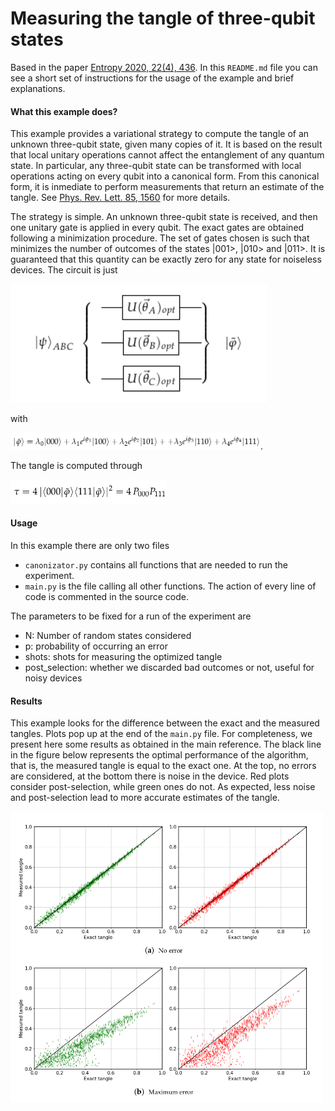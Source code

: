 # Measuring the tangle of three-qubit states
Based in the paper [Entropy 2020, 22(4), 436](http://dx.doi.org/10.3390/e22040436). In this `README.md` file you can see a short
set of instructions for the usage of the example and brief explanations. 

#### What this example does?

This example provides a variational strategy to compute the tangle of an unknown three-qubit state, given many copies of it. 
It is based on the result that local unitary operations cannot affect the entanglement of any quantum state. In particular, 
any three-qubit state can be transformed with local operations acting on every qubit into
a canonical form. From this canonical form, it is inmediate to perform measurements that return an estimate of the tangle.
See [Phys. Rev. Lett. 85, 1560](https://journals.aps.org/prl/abstract/10.1103/PhysRevLett.85.1560) for more details.

The strategy is simple. An unknown three-qubit state is received, and then one unitary gate is applied in every qubit. The
exact gates are obtained following a minimization procedure. The set of gates chosen is such that minimizes the number
of outcomes of the states |001>, |010> and |011>. It is guaranteed that this quantity can be exactly zero for any state
for noiseless devices. The circuit is just

<img src="images/circuit.png" width="410px">

with 

<img src="images/canonical.png" width="400px">. 

The tangle is computed through 

<img src="images/tangle.png" width="250px">

#### Usage
In this example there are only two files
- `canonizator.py` contains all functions that are needed to run the experiment.
- `main.py` is the file calling all other functions. The action of every line of code is commented in the source code. 

The parameters to be fixed for a run of the experiment are
- N: Number of random states considered
- p: probability of occurring an error
- shots: shots for measuring the optimized tangle
- post_selection: whether we discarded bad outcomes or not, useful for noisy devices


#### Results

This example looks for the difference between the exact and the measured tangles. Plots pop up at the end of the `main.py`
file. For completeness, we present here some results as obtained in the main reference. The black line in the figure below
represents the optimal performance of the algorithm, that is, the measured tangle is equal to the exact one. At the top,
no errors are considered, at the bottom there is noise in the device. Red plots consider post-selection, while green ones
do not. As expected, less noise and post-selection lead to more accurate estimates of the tangle.
 
<img src="images/results.png" width="500px">
